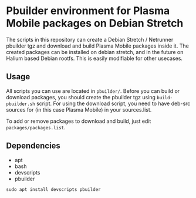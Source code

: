 # Pbuilder environment for Plasma Mobile packages on Debian Stretch
The scripts in this repository can create a Debian Stretch / Netrunner pbuilder tgz and download and build Plasma Mobile packages inside it. The created packages can be installed on debian stretch, and in the future on Halium based Debian rootfs.
This is easily modifiable for other usecases.

## Usage
All scripts you can use are located in `pbuilder/`. Before you can build or download packages, you should create the pbuilder tgz using `build-pbuilder.sh` script. For using the download script, you need to have deb-src sources for (in this case Plasma Mobile) in your sources.list.

To add or remove packages to download and build, just edit `packages/packages.list`.

## Dependencies
* apt
* bash
* devscripts
* pbuilder

`sudo apt install devscripts pbuilder`
